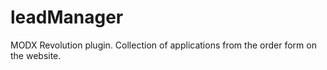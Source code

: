 # leadManager
MODX Revolution plugin. Collection of applications from the order form on the website.
